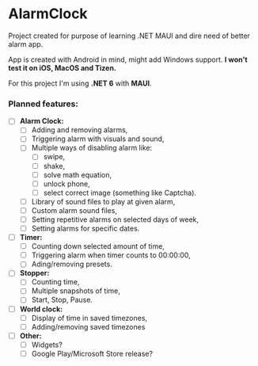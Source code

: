 # AlarmClock

Project created for purpose of learning .NET MAUI and dire need of better alarm app.

App is created with Android in mind, might add Windows support. **I won't test it on iOS, MacOS and Tizen.**

For this project I'm using **.NET 6** with **MAUI**.

### Planned features:
- [ ] **Alarm Clock:**
  - [ ] Adding and removing alarms,
  - [ ] Triggering alarm with visuals and sound,
  - [ ] Multiple ways of disabling alarm like:
    - [ ] swipe,
    - [ ] shake,
    - [ ] solve math equation,
    - [ ] unlock phone,
    - [ ] select correct image (something like Captcha).
  - [ ] Library of sound files to play at given alarm,
  - [ ] Custom alarm sound files,
  - [ ] Setting repetitive alarms on selected days of week,
  - [ ] Setting alarms for specific dates.
- [ ] **Timer:**
  - [ ] Counting down selected amount of time,
  - [ ] Triggering alarm when timer counts to 00:00:00,
  - [ ] Ading/removing presets.
- [ ] **Stopper:**
  - [ ] Counting time,
  - [ ] Multiple snapshots of time,
  - [ ] Start, Stop, Pause.
- [ ] **World clock:**
  - [ ] Display of time in saved timezones,
  - [ ] Adding/removing saved timezones
- [ ] **Other:**
  - [ ] Widgets?
  - [ ] Google Play/Microsoft Store release?

